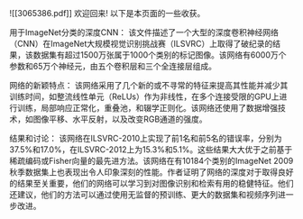 ![[3065386.pdf]]
欢迎回来! 以下是本页面的一些收获。

用于ImageNet分类的深度CNN： 该文件描述了一个大型的深度卷积神经网络（CNN）在ImageNet大规模视觉识别挑战赛（ILSVRC）上取得了破纪录的结果，该数据集有超过1500万张属于1000个类别的标记图像。该网络有6000万个参数和65万个神经元，由五个卷积层和三个全连接层组成。

网络的新颖特点： 该网络采用了几个新的或不寻常的特征来提高其性能并减少其训练时间，如整流线性单元（ReLUs）作为非线性，在多个连接受限的GPU上进行训练，局部响应正常化，重叠池，和辍学正则化。该网络还使用了数据增强技术，如图像平移、水平反射，以及改变RGB通道的强度。

结果和讨论： 该网络在ILSVRC-2010上实现了前1名和前5名的错误率，分别为37.5%和17.0%，在ILSVRC-2012上为15.3%和5.1%。这些结果大大优于之前基于稀疏编码或Fisher向量的最先进方法。该网络在有10184个类别的ImageNet 2009秋季数据集上也表现出令人印象深刻的性能。作者证明了网络的深度对于取得良好的结果至关重要，他们的网络可以学习到对图像识别和检索有用的稳健特征。他们还建议，他们的方法可以通过使用无监督的预训练、更大的数据集和视频序列进一步改进。